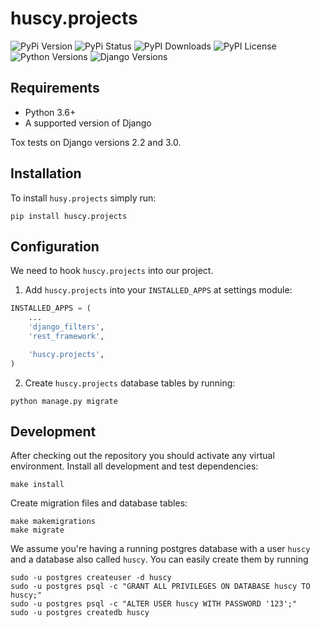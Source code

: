 huscy.projects
======

![PyPi Version](https://img.shields.io/pypi/v/huscy-projects.svg)
![PyPi Status](https://img.shields.io/pypi/status/huscy-projects)
![PyPI Downloads](https://img.shields.io/pypi/dm/huscy-projects)
![PyPI License](https://img.shields.io/pypi/l/huscy-projects?color=yellow)
![Python Versions](https://img.shields.io/pypi/pyversions/huscy-projects.svg)
![Django Versions](https://img.shields.io/pypi/djversions/huscy-projects)



Requirements
------

- Python 3.6+
- A supported version of Django

Tox tests on Django versions 2.2 and 3.0.



Installation
------

To install `husy.projects` simply run:
```
pip install huscy.projects
```


Configuration
------

We need to hook `huscy.projects` into our project.

1. Add `huscy.projects` into your `INSTALLED_APPS` at settings module:

```python
INSTALLED_APPS = (
	...
	'django_filters',
	'rest_framework',

	'huscy.projects',
)
```

2. Create `huscy.projects` database tables by running:

```
python manage.py migrate
```


Development
------

After checking out the repository you should activate any virtual environment.
Install all development and test dependencies:

```
make install
```

Create migration files and database tables:

```
make makemigrations
make migrate
```

We assume you're having a running postgres database with a user `huscy` and a database also called `huscy`.
You can easily create them by running

```
sudo -u postgres createuser -d huscy
sudo -u postgres psql -c "GRANT ALL PRIVILEGES ON DATABASE huscy TO huscy;"
sudo -u postgres psql -c "ALTER USER huscy WITH PASSWORD '123';"
sudo -u postgres createdb huscy
```
